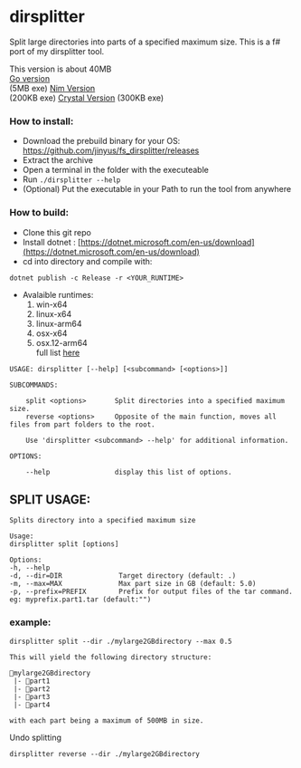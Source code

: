 # dirsplitter
Split large directories into parts of a specified maximum size. This is a f# port of my dirsplitter tool.

This version is about 40MB<br>
[Go version](https://github.com/jinyus/dirsplitter)<br> (5MB exe)
[Nim Version](https://github.com/jinyus/nim_dirsplitter)<br> (200KB exe)
[Crystal Version](https://github.com/jinyus/cr_dirsplitter) (300KB exe)

### How to install:
- Download the prebuild binary for your OS: https://github.com/jinyus/fs_dirsplitter/releases
- Extract the archive
- Open a terminal in the folder with the executeable
- Run  ```./dirsplitter --help```
- (Optional) Put the executable in your Path to run the tool from anywhere


### How to build:  
- Clone this git repo  
- Install dotnet : [https://dotnet.microsoft.com/en-us/download](https://dotnet.microsoft.com/en-us/download)
- cd into directory and compile with: 
```
dotnet publish -c Release -r <YOUR_RUNTIME>
```
- Avalaible runtimes:
    1. win-x64
    2. linux-x64
    3. linux-arm64
    4. osx-x64
    5. osx.12-arm64<br>
    full list [here](https://docs.microsoft.com/en-us/dotnet/core/rid-catalog#windows-rids)


```text
USAGE: dirsplitter [--help] [<subcommand> [<options>]]

SUBCOMMANDS:

    split <options>       Split directories into a specified maximum size.
    reverse <options>     Opposite of the main function, moves all files from part folders to the root.

    Use 'dirsplitter <subcommand> --help' for additional information.

OPTIONS:

    --help                display this list of options.
  ```
  ## SPLIT USAGE:
  
  ```text
  Splits directory into a specified maximum size

Usage:
  dirsplitter split [options] 

Options:
  -h, --help
  -d, --dir=DIR              Target directory (default: .)
  -m, --max=MAX              Max part size in GB (default: 5.0)
  -p, --prefix=PREFIX        Prefix for output files of the tar command. eg: myprefix.part1.tar (default:"")
 ```
  
### example: 
```text
dirsplitter split --dir ./mylarge2GBdirectory --max 0.5

This will yield the following directory structure:

📂mylarge2GBdirectory
 |- 📂part1
 |- 📂part2
 |- 📂part3
 |- 📂part4

with each part being a maximum of 500MB in size.
```
Undo splitting
```
dirsplitter reverse --dir ./mylarge2GBdirectory

```
